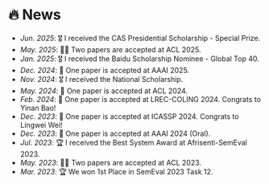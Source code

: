# 🔥 News

- *Jun. 2025*: 🎖 I received the CAS Presidential Scholarship - Special Prize.
- *May. 2025*: 🎉🎉 Two papers are accepted at ACL 2025.
- *Jan. 2025*: 🎖 I received the Baidu Scholarship Nominee - Global Top 40.
- *Dec. 2024*: 🎉 One paper is accepted at AAAI 2025.
- *Nov. 2024*: 🎖 I received the National Scholarship.
- *May. 2024*: 🎉 One paper is accepted at ACL 2024.
- *Feb. 2024*: 🎉 One paper is accepted at LREC-COLING 2024. Congrats to Yinan Bao!
- *Dec. 2023*: 🎉 One paper is accepted at ICASSP 2024. Congrats to Lingwei Wei!
- *Dec. 2023*: 🎉 One paper is accepted at AAAI 2024 (Oral).
- *Jul. 2023*: 🏆 I received the Best System Award at Afrisenti-SemEval 2023.
- *May. 2023*: 🎉🎉 Two papers are accepted at ACL 2023.
- *Mar. 2023*: 🏆 We won 1st Place in SemEval 2023 Task 12.